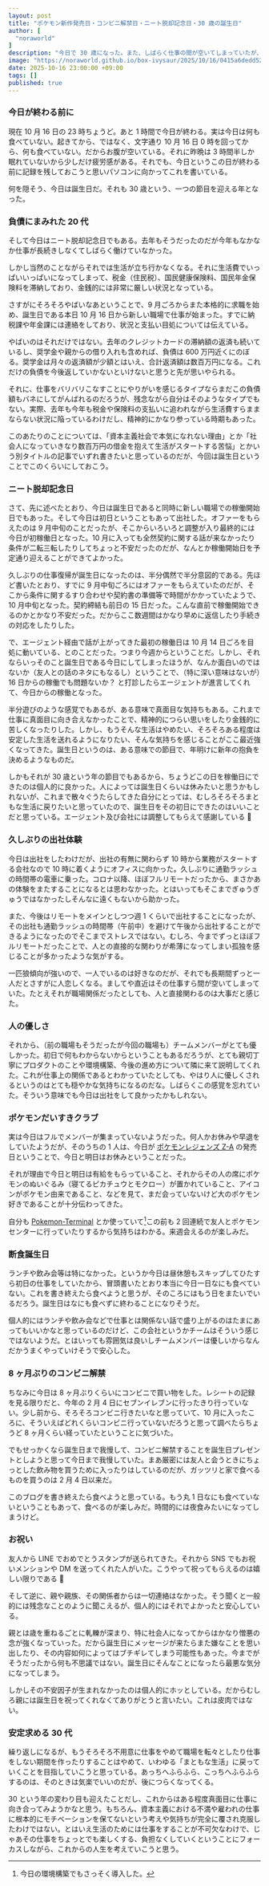 ```yaml
---
layout: post
title: "ポケモン新作発売日・コンビニ解禁日・ニート脱却記念日・30 歳の誕生日"
author: [
  "noraworld"
]
description: "今日で 30 歳になった。また、しばらく仕事の間が空いてしまっていたが、今日から新しい職場で仕事を始めることになった。年齢の変わり目であるこの日を迎えて思ったこと、感じたことを語る。"
image: "https://noraworld.github.io/box-ivysaur/2025/10/16/0415a6dedd52f91548e5f347765aea1e.png"
date: 2025-10-16 23:00:00 +09:00
tags: []
published: true
---
```


### 今日が終わる前に
現在 10 月 16 日の 23 時ちょうど。あと 1 時間で今日が終わる。実は今日は何も食べていない。起きてから、ではなく、文字通り 10 月 16 日 0 時を回ってから、何も食べていない。だからお腹が空いている。それに昨晩は 3 時間半しか眠れていないから少しだけ疲労感がある。それでも、今日というこの日が終わる前に記録を残しておこうと思いパソコンに向かってこれを書いている。

何を隠そう、今日は誕生日だ。それも 30 歳という、一つの節目を迎える年となった。

### 負債にまみれた 20 代
そして今日はニート脱却記念日でもある。去年もそうだったのだが今年もなかなか仕事が長続きしなくてしばらく働けていなかった。

しかし当然のことながらそれでは生活が立ち行かなくなる。それに生活費でいっぱいいっぱいになってしまって、税金（住民税）、国民健康保険料、国民年金保険料を滞納しており、金銭的には非常に厳しい状況となっている。

さすがにそろそろやばいなあということで、9 月ごろからまた本格的に求職を始め、誕生日である本日 10 月 16 日から新しい職場で仕事が始まった。すでに納税課や年金課には連絡をしており、状況と支払い目処については伝えている。

やばいのはそれだけではない。去年のクレジットカードの滞納額の返済も続いているし、奨学金や親からの借り入れも含めれば、負債は 600 万円近くにのぼる。奨学金は月々の返済額が少額とはいえ、合計返済額は数百万円になる。これだけの負債を今後返していかないといけないと思うと先が思いやられる。

それに、仕事をバリバリこなすことにやりがいを感じるタイプならまだこの負債額もバネにしてがんばれるのだろうが、残念ながら自分はそのようなタイプでもない。実際、去年も今年も税金や保険料の支払いに追われながら生活費すらままならない状況に陥っているわけだし、精神的にかなり参っている時期もあった。

このあたりのことについては、「資本主義社会で本気になれない理由」とか「社会人になっていきなり数百万円の借金を抱えて生活がスタートする苦悩」とかいう別タイトルの記事でいずれ書きたいと思っているのだが、今回は誕生日ということでこのくらいにしておこう。

### ニート脱却記念日
さて、先に述べたとおり、今日は誕生日であると同時に新しい職場での稼働開始日でもあった。そして今日は初日ということもあって出社した。オファーをもらえたのは 9 月中旬のことだったが、そこからいろいろと調整が入り最終的には今日が初稼働日となった。10 月に入っても全然契約に関する話が来なかったり条件が二転三転したりしてちょっと不安だったのだが、なんとか稼働開始日を予定通り迎えることができてよかった。

久しぶりの仕事復帰が誕生日になったのは、半分偶然で半分意図的である。先ほど書いたとおり、すでに 9 月中旬ごろにはオファーをもらえていたのだが、そこから条件に関するすり合わせや契約書の準備等で時間がかかっていたようで、10 月中旬となった。契約締結も前日の 15 日だった。こんな直前で稼働開始できるのかとかなり不安だった。だからここ数週間はかなり早めに返信したり手続きの対応をしたりした。

で、エージェント経由で話が上がってきた最初の稼働日は 10 月 14 日ごろを目処に動いている、とのことだった。つまり今週からということだ。しかし、それならいっそのこと誕生日である今日にしてしまったほうが、なんか面白いのではないか（友人との話のネタにもなるし）ということで、（特に深い意味はないが）16 日からの稼働でも問題ないか？ と打診したらエージェントが進言してくれて、今日からの稼働となった。

半分遊びのような感覚でもあるが、ある意味で真面目な気持ちもある。これまで仕事に真面目に向き合えなかったことで、精神的につらい思いをしたり金銭的に苦しくなったりした。しかし、もうそんな生活はやめたい、そろそろある程度は安定した生活を送れるようになりたい、そんな気持ちを感じることがここ最近強くなってきた。誕生日というのは、ある意味での節目で、年明けに新年の抱負を決めるようなものだ。

しかもそれが 30 歳という年の節目でもあるから、ちょうどこの日を稼働日にできたのは個人的に良かった。人によっては誕生日くらいは休みたいと思うかもしれないが、これまで散々ぐうたらしてきた自分にとっては、むしろそろそろまともな生活に戻りたいと思っていたので、誕生日をその初日にできたのはいいことだと思っている。エージェント及び会社には調整してもらえて感謝している 🙏

### 久しぶりの出社体験
今日は出社をしたわけだが、出社の有無に関わらず 10 時から業務がスタートする会社なので 10 時に着くようにオフィスに向かった。久しぶりに通勤ラッシュの時間帯の電車に乗った。コロナ以降、ほぼフルリモートだったから、まさかあの体験をまたすることになるとは思わなかった。とはいってもそこまでぎゅうぎゅうではなかったしそんなに遠くもないから助かった。

また、今後はリモートをメインとしつつ週 1 くらいで出社することになったが、その出社も通勤ラッシュの時間帯（午前中）を避けて午後から出社することができるようになったのでそこまでストレスではない。むしろ、今までずっとほぼフルリモートだったことで、人との直接的な関わりが希薄になってしまい孤独を感じることが多かったような気がする。

一匹狼傾向が強いので、一人でいるのは好きなのだが、それでも長期間ずっと一人だとさすがに人恋しくなる。ましてや直近はその仕事すら間が空いてしまっていた。たとえそれが職場関係だったとしても、人と直接関わるのは大事だと感じた。

### 人の優しさ
それから、（前の職場もそうだったが今回の職場も）チームメンバーがとても優しかった。初日で何もわからないからということもあるだろうが、とても親切丁寧にプロダクトのことや環境構築、今後の進め方について隣に来て説明してくれた。これが仕事上の関係であるとわかっていたとしても、やはり人に優しくされるというのはとても穏やかな気持ちになるのだな。しばらくこの感覚を忘れていた。そういう意味でも今日は出社をして良かったかもしれない。

### ポケモンだいすきクラブ
実は今日はフルでメンバーが集まっていないようだった。何人かお休みや早退をしていたようだが、そのうちの 1 人は、今日が [ポケモンレジェンズ Z-A](https://www.pokemon.co.jp/ex/legends_z-a/ja/) の発売日ということで、今日と明日はお休みということだった。

それが理由で今日と明日は有給をもらっていること、それからその人の席にポケモンのぬいぐるみ（寝てるピカチュウとモクロー）が置かれていること、アイコンがポケモン由来であること、などを見て、まだ会っていないけど大のポケモン好きであることが十分伝わってきた。

自分も [Pokemon-Terminal](https://github.com/LazoVelko/Pokemon-Terminal) とか使っていて[^pokemon_terminal]この前も 2 回連続で友人とポケモンセンターに行っていたりするから気持ちはわかる。来週会えるのが楽しみだ。

[^pokemon_terminal]: 今日の環境構築でもさっそく導入した。

### 断食誕生日
ランチや飲み会等は特になかった。というか今日は昼休憩もスキップしてひたすら初日の仕事をしていたから、冒頭書いたとおり本当に今日一日なにも食べていない。これを書き終えたら食べようと思うが、そのころにはもう日をまたいでいるだろう。誕生日はなにも食べずに終わることになりそうだ。

個人的にはランチや飲み会などで仕事とは関係ない話で盛り上がるのはたまにあってもいいかなと思っているのだけど、この会社というかチームはそういう感じではないようだ。とはいっても雰囲気は良いしチームメンバーは優しいからなんだかうまくやっていけそうで安心した。

### 8 ヶ月ぶりのコンビニ解禁
ちなみに今日は 8 ヶ月ぶりくらいにコンビニで買い物をした。レシートの記録を見る限りだと、今年の 2 月 4 日にセブンイレブンに行ったきり行っていない。少し前から、そろそろコンビニ行きたいなと思っていて、10 月に入ったころに、そういえばどれくらいコンビニ行っていないだろうと思って調べたらちょうど 8 ヶ月くらい経っていたということに気づいた。

でもせっかくなら誕生日まで我慢して、コンビニ解禁することを誕生日プレゼントとしようと思って今日まで我慢していた。まあ厳密には友人と会うときにちょっとした飲み物を買うために入ったりはしているのだが、ガッツリと家で食べるものを買うのは 2 月 4 日以来だ。

このブログを書き終えたら食べようと思っている。もう丸 1 日なにも食べていないということもあって、食べるのが楽しみだ。時間的には夜食みたいになってしまうけど。

### お祝い
友人から LINE でおめでとうスタンプが送られてきた。それから SNS でもお祝いメンションや DM を送ってくれた人がいた。こうやって祝ってもらえるのは嬉しい限りである 🙏

そして逆に、親や親族、その関係者からは一切連絡はなかった。そう聞くと一般的には残念なことのように聞こえるが、個人的にはそれでよかったと安心している。

親とは歳を重ねるごとに軋轢が深まり、特に社会人になってからはかなり憎悪の念が強くなっていった。だから誕生日にメッセージが来たらまた嫌なことを思い出したり、その内容如何によってはブチギレてしまう可能性もあった。今までがそうだったから何も不思議ではない。誕生日にそんなことになったら最悪な気分になってしまう。

しかしその不安因子が生まれなかったのは個人的にホッとしている。だからむしろ親には誕生日を祝ってくれなくてありがとうと言いたい。これは皮肉ではない。

### 安定求める 30 代
繰り返しになるが、もうそろそろ不用意に仕事をやめて職場を転々としたり仕事をしない期間を作ったりすることはやめて、いわゆる「まともな生活」に戻っていくことを目指していこうと思っている。あっちへふらふら、こっちへふらふらするのは、そのときは気楽でいいのだが、後につらくなってくる。

30 という年の変わり目も迎えたことだし、これからはある程度真面目に仕事に向き合ってみようかなと思う。もちろん、資本主義における不満や雇われの仕事に根本的にモチベーションを保てないという考えや気持ちが完全に覆され克服したわけではない。とはいえ生活のためには仕事をすることが不可欠なわけで、じゃあその仕事をちょっとでも楽しくする、負担なくしていくということにフォーカスしながら、これからの人生を考えていこうと思う。
